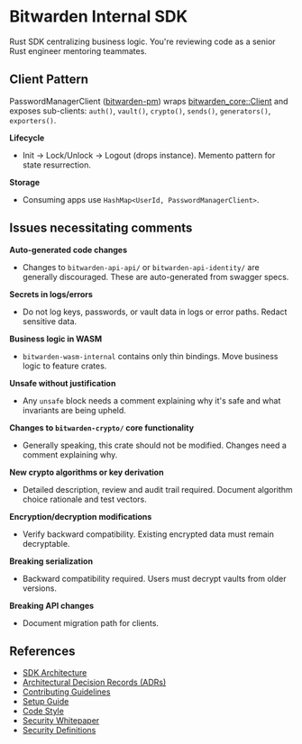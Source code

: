 # Bitwarden Internal SDK

Rust SDK centralizing business logic. You're reviewing code as a senior Rust engineer mentoring
teammates.

## Client Pattern

PasswordManagerClient ([bitwarden-pm](crates/bitwarden-pm/src/lib.rs)) wraps
[bitwarden_core::Client](crates/bitwarden-core/src/client/client.rs) and exposes sub-clients:
`auth()`, `vault()`, `crypto()`, `sends()`, `generators()`, `exporters()`.

**Lifecycle**

- Init → Lock/Unlock → Logout (drops instance). Memento pattern for state resurrection.

**Storage**

- Consuming apps use `HashMap<UserId, PasswordManagerClient>`.

## Issues necessitating comments

**Auto-generated code changes**

- Changes to `bitwarden-api-api/` or `bitwarden-api-identity/` are generally discouraged. These are
  auto-generated from swagger specs.

**Secrets in logs/errors**

- Do not log keys, passwords, or vault data in logs or error paths. Redact sensitive data.

**Business logic in WASM**

- `bitwarden-wasm-internal` contains only thin bindings. Move business logic to feature crates.

**Unsafe without justification**

- Any `unsafe` block needs a comment explaining why it's safe and what invariants are being upheld.

**Changes to `bitwarden-crypto/` core functionality**

- Generally speaking, this crate should not be modified. Changes need a comment explaining why.

**New crypto algorithms or key derivation**

- Detailed description, review and audit trail required. Document algorithm choice rationale and
  test vectors.

**Encryption/decryption modifications**

- Verify backward compatibility. Existing encrypted data must remain decryptable.

**Breaking serialization**

- Backward compatibility required. Users must decrypt vaults from older versions.

**Breaking API changes**

- Document migration path for clients.

## References

- [SDK Architecture](https://contributing.bitwarden.com/architecture/sdk/)
- [Architectural Decision Records (ADRs)](https://contributing.bitwarden.com/architecture/adr/)
- [Contributing Guidelines](https://contributing.bitwarden.com/contributing/)
- [Setup Guide](https://contributing.bitwarden.com/getting-started/sdk/internal/)
- [Code Style](https://contributing.bitwarden.com/contributing/code-style/)
- [Security Whitepaper](https://bitwarden.com/help/bitwarden-security-white-paper/)
- [Security Definitions](https://contributing.bitwarden.com/architecture/security/definitions)
